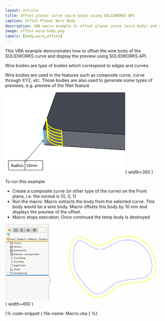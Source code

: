 ```yaml
---
layout: article
title: Offset planar curve (wire body) using SOLIDWORKS API
caption: Offset Planar Wire Body
description: VBA macro example to offset planar curve (wire body) and display the offset preview using SOLIDWORKS API
image: offset-wire-body.png
labels: [body,wire,offset]
---
```

This VBA example demonstrates how to offset the wire body of the SOLIDWORKS curve and display the preview using SOLIDWORKS API.

Wire bodies are type of bodies which correspond to edges and curves.

Wire bodies are used in the features such as composite curve, curve through XYZ, etc. Those bodies are also used to generate some types of previews, e.g. preview of the fillet feature

![Fillet preview](fillet-preview.png){ width=350 }

To run this example

* Create a composite curve (or other type of the curve) on the Front plane, i.e. the normal is {0, 0, 1}
* Run the macro. Macro extracts the body from the selected curve. This body would be a wire body. Macro offsets this body by 10 mm and displays the preview of the offset.
* Macro stops execution. Once continued the temp body is destroyed

![Offset wire body](offset-wire-body.png){ width=450 }

{% code-snippet { file-name: Macro.vba } %}
